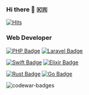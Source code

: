 ### Hi there 👋 :kr: 

[![Hits](https://hits.seeyoufarm.com/api/count/incr/badge.svg?url=https%3A%2F%2Fgithub.com%2Fhooneun%2Fhit-counter&count_bg=%2379C83D&title_bg=%23555555&icon=&icon_color=%23E7E7E7&title=hits&edge_flat=false)](https://hits.seeyoufarm.com)

### Web Developer
[![PHP Badge](https://img.shields.io/badge/PHP-000000?style=flat-square&logo=php)](https://www.php.net)
[![Laravel Badge](https://img.shields.io/badge/Laravel-000000?style=flat-square&logo=laravel)](https://www.laravel.kr)

[![Swift Badge](https://img.shields.io/badge/Swift-000000?style=flat-square&logo=Swift&logoColor=white)](https://developer.apple.com/kr/swift)
[![Elixir Badge](https://img.shields.io/badge/Elixir-000000?style=flat-square&logo=Elixir)](https://elixir-lang.org/)

[![Rust Badge](https://img.shields.io/badge/Rust-000000?style=flat-square&logo=rust)](https://www.rust-lang.org/)
[![Go Badge](https://img.shields.io/badge/Go-000000?style=flat-square&logo=go)](https://golang.org/)


<!-- ![GitHub stats](https://github-readme-stats.vercel.app/api?username=hooneun&show_icons=true) -->




<!--
[![Top Langs](https://github-readme-stats.vercel.app/api/top-langs/?username=hooneun)](https://github.com/anuraghazra/github-readme-stats)
**hooneun/hooneun** is a ✨ _special_ ✨ repository because its `README.md` (this file) appears on your GitHub profile.

Here are some ideas to get you started:

- 🔭 I’m currently working on ...
- 🌱 I’m currently learning ...
- 👯 I’m looking to collaborate on ...
- 🤔 I’m looking for help with ...
- 💬 Ask me about ...
- 📫 How to reach me: ...
- 😄 Pronouns: ...
- ⚡ Fun fact: ...
-->

<img src="https://www.codewars.com/users/hooneun/badges/micro" alt="codewar-badges" />

